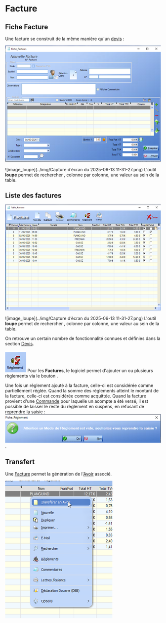 # Facture



## Fiche Facture



Une facture se construit de la même manière qu'un [devis](devis.md) : 

![fiche_facture](../img/image-20250604150551033.png)



![image_loupe](../img/Capture d’écran du 2025-06-13 11-31-27.png)  L'outil **loupe** permet de rechercher , colonne par colonne, une valeur au sein de la table.



## Liste des factures



![image-20250612160514204](../img/image-20250612160514204.png)



![image_loupe](../img/Capture d’écran du 2025-06-13 11-31-27.png)  L'outil **loupe** permet de rechercher , colonne par colonne, une valeur au sein de la table.



On retrouve un certain nombre de fonctionnalité connues et définies dans la section [Devis](devis.md).



![image-20250611105422825](../img/image-20250611105422825.png)  Pour les **Factures**, le logiciel permet d'ajouter un ou plusieurs règlements via le bouton . 



Une fois un règlement ajouté à la facture, celle-ci est considérée comme partiellement réglée. Quand la somme des règlements atteint le montant de la facture, celle-ci est considérée comme acquittée. Quand la facture provient d'une [Commande](#commande) pour laquelle un acompte a été versé, il est possible de laisser le reste du règlement en suspens, en refusant de  reprendre la saisie : ![image-20250611110827116](../img/image-20250611110827116.png) .





## Transfert

Une [Facture](facture.md) permet la génération de l'[Avoir](avoir.md) associé.



![image-20250612161607057](../img/image-20250612161607057.png) 
